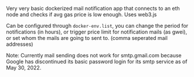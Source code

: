 Very very basic dockerized mail notification app that connects to an eth node and checks if avg gas price is low enough. Uses web3.js

Can be configured through `docker-env.list`, you can change the period for notifications (in hours), or trigger price limit for notification mails (as gwei), or set whom the mails are going to sent to. (comma seperated mail addresses)

Note: Currently mail sending does not work for smtp.gmail.com because Google has discontinued its basic password login for its smtp service as of May 30, 2022. 
